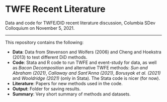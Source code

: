 # TWFE Recent Literature
Data and code for TWFE/DID recent literature discussion, Columbia SDev Colloquium on November 5, 2021. 

--- 
This repository contains the following: 
- **Data**: Data from Stevenson and Wolfers (2006) and Cheng and Hoekstra (2013) to test different DiD methods.
- **Code**: Stata and R code to run TWFE and event-study for data, as well as _Bacon Decomposition_ and alternative TWFE methods: _Sun and Abraham (2021)_, _Callaway and Sant'Anna (2021)_, _Borusyak et al. (2021)_ and _Wooldridge (2021)_ (only in Stata). The Stata code is nicer (for now).
- **Literature**: Papers for new methods used in the code.
- **Output**: Folder for saving results.
- **Summary**: Very short summary of methods and datasets.
